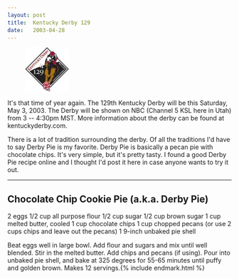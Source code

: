 ```yaml
---
layout:	post
title:	Kentucky Derby 129
date:	2003-04-28
---
```


<figure class="alignleft">
    <img src="/assets/images/2003-04-28-derby129.jpg" style="width: 98px;" alt="Kentucky Derby 129 Logo" />
</figure>

It's that time of year again. The 129th Kentucky Derby will be this Saturday, May 3, 2003. The Derby will be shown on NBC (Channel 5 KSL here in Utah) from 3 -- 4:30pm MST. More information about the derby can be found at kentuckyderby.com.

There is a lot of tradition surrounding the derby. Of all the traditions I'd have to say Derby Pie is my favorite. Derby Pie is basically a pecan pie with chocolate chips. It's very simple, but it's pretty tasty. I found a good Derby Pie recipe online and I thought I'd post it here in case anyone wants to try it out.

---

## Chocolate Chip Cookie Pie (a.k.a. Derby Pie)

2 eggs
1/2 cup all purpose flour
1/2 cup sugar
1/2 cup brown sugar
1 cup melted butter, cooled
1 cup chocolate chips
1 cup chopped pecans (or use 2 cups chips and leave out the pecans)
1 9-inch unbaked pie shell

Beat eggs well in large bowl. Add flour and sugars and mix until well blended. Stir in the melted butter. Add chips and pecans (if using). Pour into unbaked pie shell, and bake at 325 degrees for 55-65 minutes until puffy and golden brown. Makes 12 servings.{% include endmark.html %}